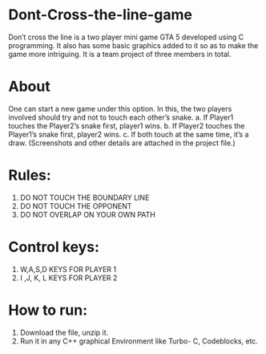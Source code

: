 # Dont-Cross-the-line-game

Don’t cross the line is a two player mini game GTA 5 developed using C programming. It also has
some basic graphics added to it so as to make the game more intriguing. It is a team project of three members in total.
 
# About

One can start a new game under this option. In this, the two players
involved should try and not to touch each other’s snake.
a. If Player1 touches the Player2’s snake first, player1 wins.
b. If Player2 touches the Player1’s snake first, player2 wins.
c. If both touch at the same time, it’s a draw.
(Screenshots and other details are attached in the project file.)

# Rules:

1) DO NOT TOUCH THE BOUNDARY LINE
2) DO NOT TOUCH THE OPPONENT
3) DO NOT OVERLAP ON YOUR OWN PATH

# Control keys:

1) W,A,S,D KEYS FOR PLAYER 1
2) I ,J, K, L KEYS FOR PLAYER 2

# How to run:
1. Download the file, unzip it.
2. Run it in any C++ graphical Environment like
Turbo- C, Codeblocks, etc.
